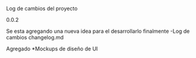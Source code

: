 Log de cambios del proyecto

0.0.2

Se esta agregando una nueva idea para el desarrollarlo finalmente
-Log de cambios changelog.md

Agregado
*Mockups de diseño de UI
